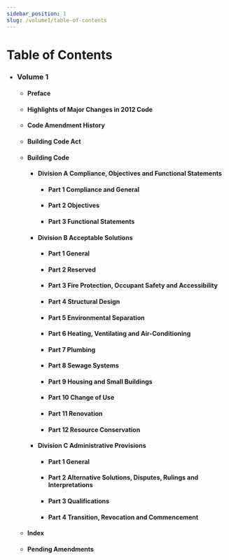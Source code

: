 ```yaml
---
sidebar_position: 1
slug: /volume1/table-of-contents
---
```


# Table of Contents

-   ### Volume 1
    -   #### Preface
    -   #### Highlights of Major Changes in 2012 Code
    -   #### Code Amendment History
    -   #### Building Code Act
    -   #### Building Code
        -   #### Division A Compliance, Objectives and Functional Statements
            -   #### Part 1 Compliance and General
            -   #### Part 2 Objectives
            -   #### Part 3 Functional Statements
        -   #### Division B Acceptable Solutions
            -   #### Part 1 General
            -   #### Part 2 Reserved
            -   #### Part 3 Fire Protection, Occupant Safety and Accessibility
            -   #### Part 4 Structural Design
            -   #### Part 5 Environmental Separation
            -   #### Part 6 Heating, Ventilating and Air-Conditioning
            -   #### Part 7 Plumbing
            -   #### Part 8 Sewage Systems
            -   #### Part 9 Housing and Small Buildings
            -   #### Part 10 Change of Use
            -   #### Part 11 Renovation
            -   #### Part 12 Resource Conservation
        -   #### Division C Administrative Provisions
            -   #### Part 1 General
            -   #### Part 2 Alternative Solutions, Disputes, Rulings and Interpretations
            -   #### Part 3 Qualifications
            -   #### Part 4 Transition, Revocation and Commencement
    -   #### Index
    -   #### Pending Amendments
